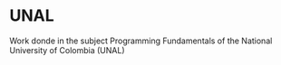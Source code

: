# UNAL
Work donde in the subject Programming Fundamentals of the National University of Colombia (UNAL)
